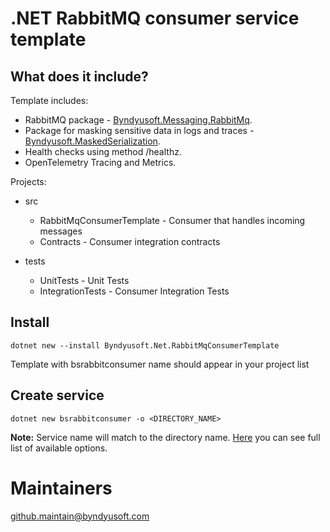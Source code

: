 ﻿# .NET RabbitMQ consumer service template

## What does it include?

Template includes:
- RabbitMQ package - [Byndyusoft.Messaging.RabbitMq](https://github.com/Byndyusoft/Byndyusoft.Net.RabbitMq).
- Package for masking sensitive data in logs and traces - [Byndyusoft.MaskedSerialization](https://github.com/Byndyusoft/Byndyusoft.MaskedSerialization).
- Health checks using method /healthz.
- OpenTelemetry Tracing and Metrics.

Projects:
- src
  - RabbitMqConsumerTemplate - Consumer that handles incoming messages
  - Contracts - Consumer integration contracts

- tests 
  - UnitTests - Unit Tests
  - IntegrationTests - Consumer Integration Tests

## Install
``` shell
dotnet new --install Byndyusoft.Net.RabbitMqConsumerTemplate
```

Template with bsrabbitconsumer name should appear in your project list

## Create service

```shell
dotnet new bsrabbitconsumer -o <DIRECTORY_NAME>
```

**Note:**  Service name will match to the directory name. [Here](https://learn.microsoft.com/en-us/dotnet/core/tools/dotnet-new) you can see full list of available options.

# Maintainers
github.maintain@byndyusoft.com
